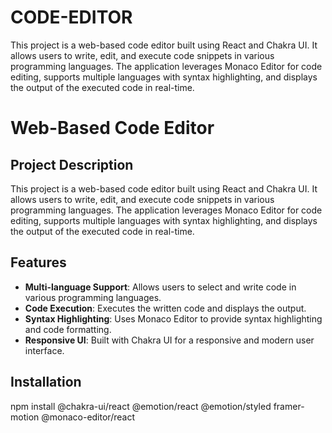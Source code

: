 # CODE-EDITOR
This project is a web-based code editor built using React and Chakra UI. It allows users to write, edit, and execute code snippets in various programming languages. The application leverages Monaco Editor for code editing, supports multiple languages with syntax highlighting, and displays the output of the executed code in real-time.

# Web-Based Code Editor

## Project Description

This project is a web-based code editor built using React and Chakra UI. It allows users to write, edit, and execute code snippets in various programming languages. The application leverages Monaco Editor for code editing, supports multiple languages with syntax highlighting, and displays the output of the executed code in real-time.

## Features

- **Multi-language Support**: Allows users to select and write code in various programming languages.
- **Code Execution**: Executes the written code and displays the output.
- **Syntax Highlighting**: Uses Monaco Editor to provide syntax highlighting and code formatting.
- **Responsive UI**: Built with Chakra UI for a responsive and modern user interface.

## Installation

   npm install @chakra-ui/react @emotion/react @emotion/styled framer-motion @monaco-editor/react
